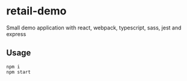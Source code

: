 # retail-demo

Small demo application with react, webpack, typescript, sass, jest and express

## Usage

```
npm i
npm start
```
